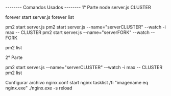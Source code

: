 -------- Comandos Usados -------- 1° Parte node server.js CLUSTER

forever start server.js 
forever list

pm2 start server.js
pm2 start server.js --name="serverCLUSTER" --watch -i max -- CLUSTER
pm2 start server.js --name="serverFORK" --watch -- FORK

pm2 list

2° Parte 

pm2 start server.js --name="serverCLUSTER" --watch -i max -- CLUSTER pm2 list

Configurar archivo nginx.conf
    start nginx
    tasklist /fi "imagename eq nginx.exe"
    ./nginx.exe -s reload
